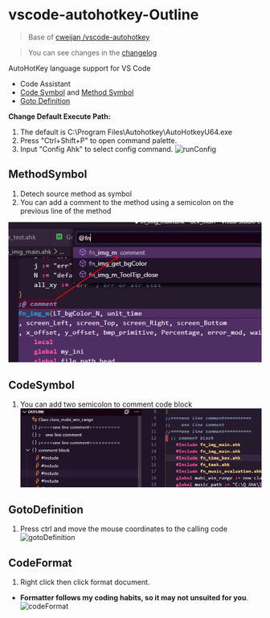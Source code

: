 # vscode-autohotkey-Outline

> Base of [ cweijan /vscode-autohotkey ](https://github.com/cweijan/vscode-autohotkey)
> 

> You can see changes in the [changelog](/CHANGELOG.md)


AutoHotKey language support for VS Code
* Code Assistant
* [Code Symbol](#CodeSymbol) and [Method Symbol](#MethodSymbol)
* [Goto Definition](#GotoDefinition)

**Change Default Execute Path:**
1. The default is C:\\Program Files\\Autohotkey\\AutoHotkeyU64.exe
2. Press "Ctrl+Shift+P" to open command palette.
3. Input "Config Ahk" to select config command.
![runConfig](image/runConfig.jpg)

## MethodSymbol
1. Detech source method as symbol
2. You can add a comment to the method using a semicolon on the previous line of the method

![methodSymbol](image/methodSymbol.jpg)

## CodeSymbol

1. You can add two semicolon to comment code block
![codeSymbole](image/codeSymbol.jpg)

## GotoDefinition

1. Press ctrl and move the mouse coordinates to the calling code 
![gotoDefinition](image/gotoDefinition.jpg)

## CodeFormat
1. Right click then click format document.
- **Formatter follows my coding habits, so it may not unsuited for you**.
![codeFormat](image/codeFormat.jpg)
